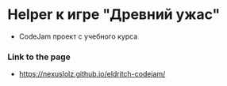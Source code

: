 # Helper к игре "Древний ужас"

- CodeJam проект с учебного курса

### Link to the page

- https://nexuslolz.github.io/eldritch-codejam/
